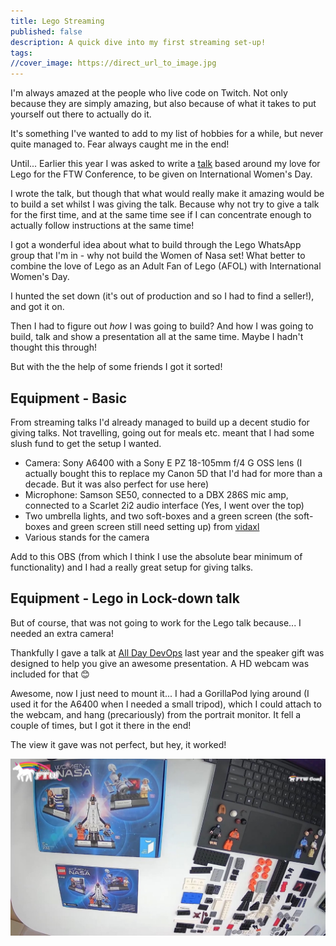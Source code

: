 ```yaml
---
title: Lego Streaming
published: false
description: A quick dive into my first streaming set-up!
tags: 
//cover_image: https://direct_url_to_image.jpg
---
```


I'm always amazed at the people who live code on Twitch. Not only because they are simply amazing, but also because of what it takes to put yourself out there to actually do it.

It's something I've wanted to add to my list of hobbies for a while, but never quite managed to. Fear always caught me in the end!

Until... Earlier this year I was asked to write a [talk](https://www.ftwconf.com/creative/lego-in-lockdown/) based around my love for Lego for the FTW Conference, to be given on International Women's Day.

I wrote the talk, but though that what would really make it amazing would be to build a set whilst I was giving the talk. Because why not try to give a talk for the first time, and at the same time see if I can concentrate enough to actually follow instructions at the same time!

I got a wonderful idea about what to build through the Lego WhatsApp group that I'm in - why not build the Women of Nasa set! What better to combine the love of Lego as an Adult Fan of Lego (AFOL) with International Women's Day.

I hunted the set down (it's out of production and so I had to find a seller!), and got it on.

Then I had to figure out *how* I was going to build? And how I was going to build, talk and show a presentation all at the same time. Maybe I hadn't thought this through!

But with the the help of some friends I got it sorted!

## Equipment - Basic

From streaming talks I'd already managed to build up a decent studio for giving talks. Not travelling, going out for meals etc. meant that I had some slush fund to get the setup I wanted.

* Camera: Sony A6400 with a Sony E PZ 18-105mm f/4 G OSS lens (I actually bought this to replace my Canon 5D that I'd had for more than a decade. But it was also perfect for use here)
* Microphone: Samson SE50, connected to a DBX 286S mic amp, connected to a Scarlet 2i2 audio interface (Yes, I went over the top)
* Two umbrella lights, and two soft-boxes and a green screen (the soft-boxes and green screen still need setting up) from [vidaxl](vidaxl.nl)
* Various stands for the camera

Add to this OBS (from which I think I use the absolute bear minimum of functionality) and I had a really great setup for giving talks.

## Equipment - Lego in Lock-down talk

But of course, that was not going to work for the Lego talk because... I needed an extra camera!

Thankfully I gave a talk at [All Day DevOps](https://www.alldaydevops.com/) last year and the speaker gift was designed to help you give an awesome presentation. A HD webcam was included for that 😊

Awesome, now I just need to mount it... I had a GorillaPod lying around (I used it for the A6400 when I needed a small tripod), which I could attach to the webcam, and hang (precariously) from the portrait monitor. It fell a couple of times, but I got it there in the end!

The view it gave was not perfect, but hey, it worked!

![Screenshot of camera angle pointing at the desk](./desktop-view.jpg)
